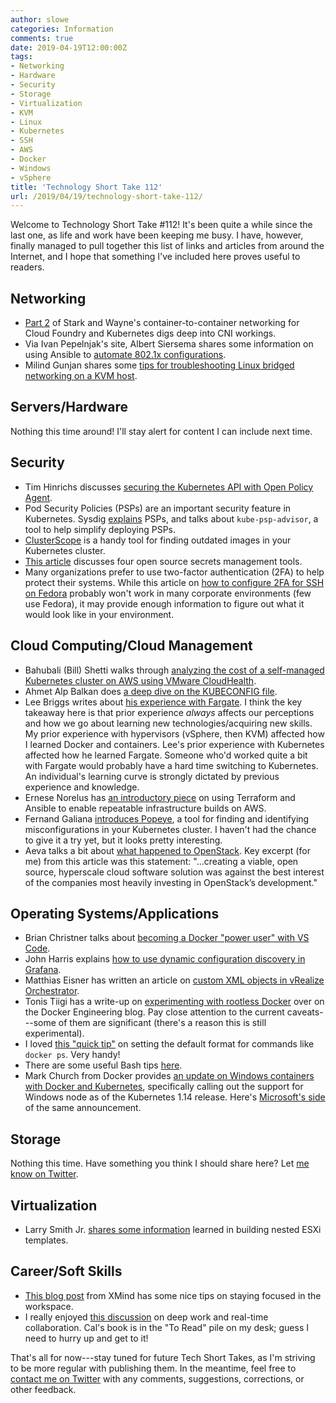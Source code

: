 ```yaml
---
author: slowe
categories: Information
comments: true
date: 2019-04-19T12:00:00Z
tags:
- Networking
- Hardware
- Security
- Storage
- Virtualization
- KVM
- Linux
- Kubernetes
- SSH
- AWS
- Docker
- Windows
- vSphere
title: 'Technology Short Take 112'
url: /2019/04/19/technology-short-take-112/
---
```


Welcome to Technology Short Take #112! It's been quite a while since the last one, as life and work have been keeping me busy. I have, however, finally managed to pull together this list of links and articles from around the Internet, and I hope that something I've included here proves useful to readers.<!--more-->

## Networking

* [Part 2][link-13] of Stark and Wayne's container-to-container networking for Cloud Foundry and Kubernetes digs deep into CNI workings.
* Via Ivan Pepelnjak's site, Albert Siersema shares some information on using Ansible to [automate 802.1x configurations][link-24].
* Milind Gunjan shares some [tips for troubleshooting Linux bridged networking on a KVM host][link-28].

## Servers/Hardware

Nothing this time around! I'll stay alert for content I can include next time.

## Security

* Tim Hinrichs discusses [securing the Kubernetes API with Open Policy Agent][link-4].
* Pod Security Policies (PSPs) are an important security feature in Kubernetes. Sysdig [explains][link-2] PSPs, and talks about `kube-psp-advisor`, a tool to help simplify deploying PSPs.
* [ClusterScope][link-3] is a handy tool for finding outdated images in your Kubernetes cluster.
* [This article][link-12] discusses four open source secrets management tools.
* Many organizations prefer to use two-factor authentication (2FA) to help protect their systems. While this article on [how to configure 2FA for SSH on Fedora][link-11] probably won't work in many corporate environments (few use Fedora), it may provide enough information to figure out what it would look like in your environment.

## Cloud Computing/Cloud Management

* Bahubali (Bill) Shetti walks through [analyzing the cost of a self-managed Kubernetes cluster on AWS using VMware CloudHealth][link-1].
* Ahmet Alp Balkan does [a deep dive on the KUBECONFIG file][link-17].
* Lee Briggs writes about [his experience with Fargate][link-9]. I think the key takeaway here is that prior experience _always_ affects our perceptions and how we go about learning new technologies/acquiring new skills. My prior experience with hypervisors (vSphere, then KVM) affected how I learned Docker and containers. Lee's prior experience with Kubernetes affected how he learned Fargate. Someone who'd worked quite a bit with Fargate would probably have a hard time switching to Kubernetes. An individual's learning curve is strongly dictated by previous experience and knowledge.
* Ernese Norelus has [an introductory piece][link-26] on using Terraform and Ansible to enable repeatable infrastructure builds on AWS.
* Fernand Galiana [introduces Popeye][link-27], a tool for finding and identifying misconfigurations in your Kubernetes cluster. I haven't had the chance to give it a try yet, but it looks pretty interesting.
* Aeva talks a bit about [what happened to OpenStack][link-30]. Key excerpt (for me) from this article was this statement: "...creating a viable, open source, hyperscale cloud software solution was against the best interest of the companies most heavily investing in OpenStack’s development."

## Operating Systems/Applications

* Brian Christner talks about [becoming a Docker "power user" with VS Code][link-19].
* John Harris explains [how to use dynamic configuration discovery in Grafana][link-18].
* Matthias Eisner has written an article on [custom XML objects in vRealize Orchestrator][link-22].
* Tonis Tiigi has a write-up on [experimenting with rootless Docker][link-10] over on the Docker Engineering blog. Pay close attention to the current caveats---some of them are significant (there's a reason this is still experimental).
* I loved [this "quick tip"][link-8] on setting the default format for commands like `docker ps`. Very handy!
* There are some useful Bash tips [here][link-25].
* Mark Church from Docker provides [an update on Windows containers with Docker and Kubernetes][link-29], specifically calling out the support for Windows node as of the Kubernetes 1.14 release. Here's [Microsoft's side][link-31] of the same announcement.

## Storage

Nothing this time. Have something you think I should share here? Let [me know on Twitter][link-99].

## Virtualization

* Larry Smith Jr. [shares some information][link-21] learned in building nested ESXi templates.

## Career/Soft Skills

* [This blog post][link-20] from XMind has some nice tips on staying focused in the workspace.
* I really enjoyed [this discussion][link-23] on deep work and real-time collaboration. Cal's book is in the "To Read" pile on my desk; guess I need to hurry up and get to it!

That's all for now---stay tuned for future Tech Short Takes, as I'm striving to be more regular with publishing them. In the meantime, feel free to [contact me on Twitter][link-99] with any comments, suggestions, corrections, or other feedback.

[link-1]: https://medium.com/@bahubalishetti/analyzing-self-managed-kubernetes-cluster-cost-on-aws-via-cloudhealth-8a1c0b30156b
[link-2]: https://sysdig.com/blog/enable-kubernetes-pod-security-policy/
[link-3]: https://www.replicated.com/clusterscope/
[link-4]: https://blog.openpolicyagent.org/securing-the-kubernetes-api-with-open-policy-agent-ce93af0552c3
[link-8]: https://container42.com/2016/03/27/docker-quicktip-7-psformat/
[link-9]: http://leebriggs.co.uk/blog/2019/04/13/the-fargate-illusion.html
[link-10]: https://engineering.docker.com/2019/02/experimenting-with-rootless-docker/
[link-11]: https://fedoramagazine.org/two-factor-authentication-ssh-fedora/
[link-12]: https://opensource.com/article/19/2/secrets-management-tools-git
[link-13]: https://starkandwayne.com/blog/container-to-container-networking-for-cloud-foundry-and-kubernetes/
[link-17]: https://ahmet.im/blog/mastering-kubeconfig/
[link-18]: https://johnharris.io/2019/03/dynamic-configuration-discovery-in-grafana/
[link-19]: https://www.brianchristner.io/docker-and-microsoft-vs-code/
[link-20]: https://www.xmind.net/blog/en/2019/01/4-tips-1-feature-staying-focused/
[link-21]: https://everythingshouldbevirtual.com/virtualization/Nested-ESXi-Templates/
[link-22]: https://blog.comdivision.com/blog/2019/03/custom-xml-objects-in-vrealize-orchestrator
[link-23]: https://blog.nuclino.com/slack-is-not-where-deep-work-happens
[link-24]: https://blog.ipspace.net/2019/04/automating-8021x-part-one.html
[link-25]: https://elder.dev/posts/safer-bash/
[link-26]: https://medium.com/devopslinks/building-repeatable-infrastructure-with-terraform-and-ansible-on-aws-3f082cd398ad
[link-27]: https://itnext.io/k8s-clusters-oh-biff-em-popeye-637e9312963
[link-28]: https://medium.com/@milind.gunjan/troubleshooting-linux-bridge-networking-issue-on-kvm-host-81193ced71de
[link-29]: https://blog.docker.com/2019/03/advancing-windows-containers-with-docker-and-kubernetes/
[link-30]: https://aeva.online/2019/03/what-happened-to-openstack/
[link-31]: https://cloudblogs.microsoft.com/opensource/2019/03/25/windows-server-containers-now-supported-kubernetes/
[link-99]: https://twitter.com/scott_lowe
